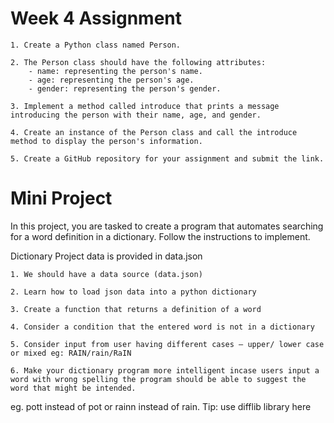 # Week 4 Assignment

    1. Create a Python class named Person.

    2. The Person class should have the following attributes:
        - name: representing the person's name.
        - age: representing the person's age.
        - gender: representing the person's gender.

    3. Implement a method called introduce that prints a message introducing the person with their name, age, and gender.

    4. Create an instance of the Person class and call the introduce method to display the person's information.

    5. Create a GitHub repository for your assignment and submit the link.

# Mini Project

In this project, you are tasked to create a program that automates searching for a word definition in a dictionary. Follow the instructions to implement.

Dictionary Project data is provided in data.json

    1. We should have a data source (data.json)

    2. Learn how to load json data into a python dictionary

    3. Create a function that returns a definition of a word

    4. Consider a condition that the entered word is not in a dictionary

    5. Consider input from user having different cases – upper/ lower case or mixed eg: RAIN/rain/RaIN

    6. Make your dictionary program more intelligent incase users input a word with wrong spelling the program should be able to suggest the word that might be intended.

eg. pott instead of pot or rainn instead of rain. Tip: use difflib library here
